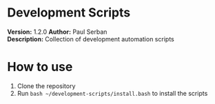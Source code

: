 # Development Scripts

**Version:** 1.2.0
**Author:** Paul Serban  
**Description:** Collection of development automation scripts

# How to use
1. Clone the repository
2. Run `bash ~/development-scripts/install.bash` to install the scripts